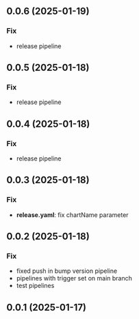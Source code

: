 ## 0.0.6 (2025-01-19)

### Fix

- release pipeline

## 0.0.5 (2025-01-18)

### Fix

- release pipeline

## 0.0.4 (2025-01-18)

### Fix

- release pipeline

## 0.0.3 (2025-01-18)

### Fix

- **release.yaml**: fix chartName parameter

## 0.0.2 (2025-01-18)

### Fix

- fixed push in bump version pipeline
- pipelines with trigger set on main branch
- test pipelines

## 0.0.1 (2025-01-17)
